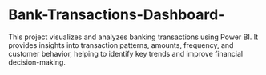 # Bank-Transactions-Dashboard-
This project visualizes and analyzes banking transactions using Power BI. It provides insights into transaction patterns, amounts, frequency, and customer behavior, helping to identify key trends and improve financial decision-making.
